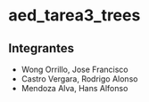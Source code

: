 # aed_tarea3_trees

## Integrantes
- Wong Orrillo, Jose Francisco
- Castro Vergara, Rodrigo Alonso
- Mendoza Alva, Hans Alfonso
